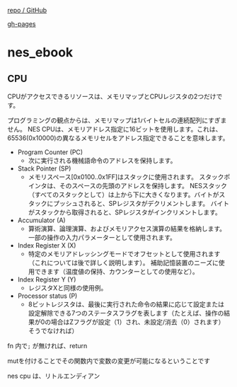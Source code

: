 [repo / GitHub](https://github.com/bugzmanov/nes_ebook)


[gh-pages](https://bugzmanov.github.io/nes_ebook/)


# nes_ebook

## CPU

CPUがアクセスできるリソースは、メモリマップとCPUレジスタの2つだけです。

プログラミングの観点からは、メモリマップは1バイトセルの連続配列にすぎません。  NES CPUは、メモリアドレス指定に16ビットを使用します。これは、65536(0x10000)の異なるメモリセルをアドレス指定できることを意味します。


- Program Counter (PC)
	- 次に実行される機械語命令のアドレスを保持します。
- Stack Pointer (SP)
	- メモリスペース[0x0100..0x1FF]はスタックに使用されます。 スタックポインタは、そのスペースの先頭のアドレスを保持します。  NESスタック（すべてのスタックとして）は上から下に大きくなります。バイトがスタックにプッシュされると、SPレジスタがデクリメントします。 バイトがスタックから取得されると、SPレジスタがインクリメントします。
- Accumulator (A)
	- 算術演算、論理演算、およびメモリアクセス演算の結果を格納します。 一部の操作の入力パラメーターとして使用されます。
- Index Register X (X)
	- 特定のメモリアドレッシングモードでオフセットとして使用されます（これについては後で詳しく説明します）。 補助記憶装置のニーズに使用できます（温度値の保持、カウンターとしての使用など）。
- Index Register Y (Y)
	- レジスタXと同様の使用例。
- Processor status (P)
	- 8ビットレジスタは、最後に実行された命令の結果に応じて設定または設定解除できる7つのステータスフラグを表します（たとえば、操作の結果が0の場合はZフラグが設定（1）され、未設定/消去（0）されます） そうでなければ）




fn 内で`;` が無ければ、return

mutを付けることでその関数内で変数の変更が可能になるということです



nes cpu は、リトルエンディアン
